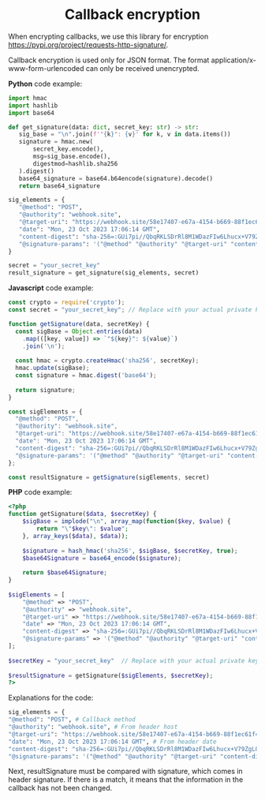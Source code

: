 <h1 align="center">Callback encryption</h1>

 When encrypting callbacks, we use this library for encryption https://pypi.org/project/requests-http-signature/.

 Callback encryption is used only for JSON format. The format application/x-www-form-urlencoded can only be received unencrypted.

 **Python** code example:

 ```python
import hmac
import hashlib
import base64
 
def get_signature(data: dict, secret_key: str) -> str:
    sig_base = "\n".join(f'"{k}": {v}' for k, v in data.items())
    signature = hmac.new(
        secret_key.encode(),
        msg=sig_base.encode(),
        digestmod=hashlib.sha256
    ).digest()
    base64_signature = base64.b64encode(signature).decode()
    return base64_signature

sig_elements = {
    "@method": "POST",
    "@authority": "webhook.site",
    "@target-uri": "https://webhook.site/58e17407-e67a-4154-b669-88f1ec61f491",
    "date": "Mon, 23 Oct 2023 17:06:14 GMT",
    "content-digest": "sha-256=:GUi7pi//QbqRKLSDrRl8M1WDazFIw6Lhucx+V79ZgLQ=:",
    "@signature-params": '("@method" "@authority" "@target-uri" "content-digest" "date");created=1698080774;keyid="16335dd55d344700acbdd83de436e90c";alg="hmac-sha256"'
}

secret = "your_secret_key"
result_signature = get_signature(sig_elements, secret)
```

**Javascript** code example:

```javascript
const crypto = require('crypto');
const secret = "your_secret_key"; // Replace with your actual private key

function getSignature(data, secretKey) {
  const sigBase = Object.entries(data)
    .map(([key, value]) => `"${key}": ${value}`)
    .join('\n');
  
  const hmac = crypto.createHmac('sha256', secretKey);
  hmac.update(sigBase);
  const signature = hmac.digest('base64');
  
  return signature;
}

const sigElements = {
  "@method": "POST",
  "@authority": "webhook.site",
  "@target-uri": "https://webhook.site/58e17407-e67a-4154-b669-88f1ec61f491",
  "date": "Mon, 23 Oct 2023 17:06:14 GMT",
  "content-digest": "sha-256=:GUi7pi//QbqRKLSDrRl8M1WDazFIw6Lhucx+V79ZgLQ=:",
  "@signature-params": '("@method" "@authority" "@target-uri" "content-digest" "date");created=1698080774;keyid="16335dd55d344700acbdd83de436e90c";alg="hmac-sha256"'
};

const resultSignature = getSignature(sigElements, secret)

```

**PHP** code example:

```PHP
<?php
function getSignature($data, $secretKey) {
    $sigBase = implode("\n", array_map(function($key, $value) {
        return "\"$key\": $value";
    }, array_keys($data), $data));
 
    $signature = hash_hmac('sha256', $sigBase, $secretKey, true);
    $base64Signature = base64_encode($signature);
 
    return $base64Signature;
}
 
$sigElements = [
    "@method" => "POST",
    "@authority" => "webhook.site",
    "@target-uri" => "https://webhook.site/58e17407-e67a-4154-b669-88f1ec61f491",
    "date" => "Mon, 23 Oct 2023 17:06:14 GMT",
    "content-digest" => "sha-256=:GUi7pi//QbqRKLSDrRl8M1WDazFIw6Lhucx+V79ZgLQ=:",
    "@signature-params" => '("@method" "@authority" "@target-uri" "content-digest" "date");created=1698080774;keyid="16335dd55d344700acbdd83de436e90c";alg="hmac-sha256"'
];
 
$secretKey = "your_secret_key"  // Replace with your actual private key
 
$resultSignature = getSignature($sigElements, $secretKey);
?>
```

Explanations for the code:

```python
sig_elements = {
"@method": "POST", # Callback method
"@authority": "webhook.site", # From header host
"@target-uri": "https://webhook.site/58e17407-e67a-4154-b669-88f1ec61f491", # Callback recieving address
"date": "Mon, 23 Oct 2023 17:06:14 GMT", # From header date
"content-digest": "sha-256=:GUi7pi//QbqRKLSDrRl8M1WDazFIw6Lhucx+V79ZgLQ=:", # From header content-digest
"@signature-params": '("@method" "@authority" "@target-uri" "content-digest" "date");created=1698080774;keyid="16335dd55d344700acbdd83de436e90c";alg="hmac-sha256"' # From header signature-input, full info after pyhms= param
```

Next, resultSignature must be compared with signature, which comes in header signature. If there is a match, it means that the information in the callback has not been changed.


